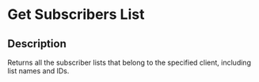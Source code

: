 # Get Subscribers List

## Description

Returns all the subscriber lists that belong to the specified client, including list names and IDs. 
